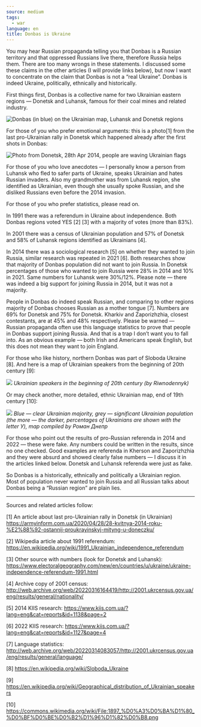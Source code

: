 ```yaml
---
source: medium
tags:
  - war
language: en
title: Donbas is Ukraine
---
```


You may hear Russian propaganda telling you that Donbas is a Russian territory and that oppressed Russians live there, therefore Russia helps them. 
There are too many wrongs in these statements. 
I discussed some these claims in the other articles (I will provide links below), but now I want to concentrate on the claim that Donbas is not a “real Ukraine”. 
Donbas is indeed Ukraine, politically, ethnically and historically.

First things first, Donbas is a collective name for two Ukrainian eastern regions — Donetsk and Luhansk, famous for their coal mines and related industry.

![Donbas (in blue) on the Ukrainian map, Luhansk and Donetsk regions](https://miro.medium.com/v2/resize:fit:1400/format:webp/1*iO7iOFvG7M3WkK2QO3TdCA.png)

For those of you who prefer emotional arguments: this is a photo[1] from the last pro-Ukrainian rally in Donetsk which happened already after the first shots in Donbas:

![Photo from Donetsk, 28th Apr 2014, people are waving Ukrainian flags](https://miro.medium.com/v2/resize:fit:1200/format:webp/1*DD7NqPIQbATATu3vJagoIw.jpeg)

For those of you who love anecdotes — I personally know a person from Luhansk who fled to safer parts of Ukraine, speaks Ukrainian and hates Russian invaders. 
Also my grandmother was from Luhansk region, she identified as Ukrainian, even though she usually spoke Russian, and she disliked Russians even before the 2014 invasion.

For those of you who prefer statistics, please read on.

In 1991 there was a referendum in Ukraine about independence. 
Both Donbas regions voted YES [2] [3] with a majority of votes (more than 83%).

In 2001 there was a census of Ukrainian population and 57% of Donetsk and 58% of Luhansk regions identified as Ukrainians [4].

In 2014 there was a sociological research [5] on whether they wanted to join Russia, similar research was repeated in 2021 [6]. 
Both researches show that majority of Donbas population did not want to join Russia. 
In Donetsk percentages of those who wanted to join Russia were 28% in 2014 and 10% in 2021. 
Same numbers for Luhansk were 30%/12%. 
Please note — there was indeed a big support for joining Russia in 2014, but it was not a majority.

People in Donbas do indeed speak Russian, and comparing to other regions majority of Donbas chooses Russian as a mother tongue [7]. 
Numbers are 69% for Donetsk and 75% for Donetsk. 
Kharkiv and Zaporizhzhia, closest contestants, are at 45% and 48% respectively. 
Please be warned — Russian propaganda often use this language statistics to prove that people in Donbas support joining Russia. 
And that is a trap I don’t want you to fall into. 
As an obvious example — both Irish and Americans speak English, but this does not mean they want to join England.

For those who like history, northern Donbas was part of Sloboda Ukraine [8]. 
And here is a map of Ukrainian speakers from the beginning of 20th century [9]:

![](https://upload.wikimedia.org/wikipedia/commons/thumb/a/aa/Ukrainians_en.svg/800px-Ukrainians_en.svg.png)
_Ukrainian speakers in the beginning of 20th century (by Riwnodennyk)_

Or may check another, more detailed, ethnic Ukrainian map, end of 19th century [10]:

![](https://upload.wikimedia.org/wikipedia/commons/thumb/b/b6/1897_%D0%A3%D0%BA%D1%80_%D0%BF%D0%BE%D0%B2%D1%96%D1%82%D0%B8.png/739px-1897_%D0%A3%D0%BA%D1%80_%D0%BF%D0%BE%D0%B2%D1%96%D1%82%D0%B8.png)
_Blue — clear Ukrainian majority, grey — significant Ukrainian population (the more — the darker, percentages of Ukrainians are shown with the letter У), map compiled by Роман Днепр_

For those who point out the results of pro-Russian referenda in 2014 and 2022 — these were fake. 
Any numbers could be written in the results, since no one checked. 
Good examples are referenda in Kherson and Zaporizhzhia and they were absurd and showed clearly false numbers — I discuss it in the articles linked below. 
Donetsk and Luhansk referenda were just as fake.

So Donbas is a historically, ethnically and politically a Ukrainian region. 
Most of population never wanted to join Russia and all Russian talks about Donbas being a “Russian region” are plain lies.

---

Sources and related articles follow:

[1] An article about last pro-Ukrainian rally in Donetsk (in Ukrainian) https://armyinform.com.ua/2020/04/28/28-kvitnya-2014-roku-%E2%88%92-ostannij-proukrayinskyj-mityng-u-doneczku/

[2] Wikipedia article about 1991 referendum: https://en.wikipedia.org/wiki/1991_Ukrainian_independence_referendum

[3] Other source with numbers (look for Donetsk and Luhansk): https://www.electoralgeography.com/new/en/countries/u/ukraine/ukraine-independence-referendum-1991.html

[4] Archive copy of 2001 census: http://web.archive.org/web/20220316164419/http://2001.ukrcensus.gov.ua/eng/results/general/nationality/

[5] 2014 KIIS research: https://www.kiis.com.ua/?lang=eng&cat=reports&id=1138&page=2

[6] 2022 KIIS research: https://www.kiis.com.ua/?lang=eng&cat=reports&id=1127&page=4

[7] Language statistics: http://web.archive.org/web/20220314083057/http://2001.ukrcensus.gov.ua/eng/results/general/language/

[8] https://en.wikipedia.org/wiki/Sloboda_Ukraine

[9] https://en.wikipedia.org/wiki/Geographical_distribution_of_Ukrainian_speakers

[10] https://commons.wikimedia.org/wiki/File:1897_%D0%A3%D0%BA%D1%80_%D0%BF%D0%BE%D0%B2%D1%96%D1%82%D0%B8.png